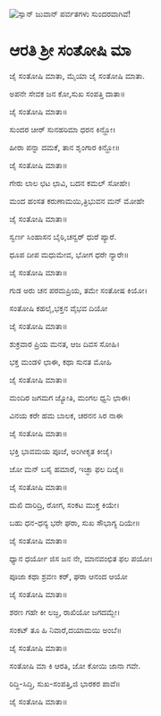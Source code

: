 ![ಸ್ಯಾನ್ ಜುವಾನ್ ಪರ್ವತಗಳು ಸುಂದರವಾಗಿವೆ!](lib/assets/images/artis/img.png "San Juan Mountains")

# ಆರತಿ ಶ್ರೀ ಸಂತೋಷಿ ಮಾ

ಜೈ ಸಂತೋಷಿ ಮಾತಾ, ಮೈಯಾ ಜೈ ಸಂತೋಷಿ ಮಾತಾ.

ಅಪನೇ ಸೇವಕ ಜನ ಕೋ,ಸುಖ ಸಂಪತ್ತಿ ದಾತಾ॥

ಜೈ ಸಂತೋಷಿ ಮಾತಾ॥

ಸುಂದರ ಚೀರ್ ಸುನಹರಿಮಾ ಧರನ ಕಿನ್ಹೋ।

ಹೀರಾ ಪನ್ನಾ ದಮಕೆ, ತಾನ ಶೃಂಗಾರ ಕಿನ್ಹೋ॥

ಜೈ ಸಂತೋಷಿ ಮಾತಾ॥

ಗೇರು ಲಾಲ ಛಟ ಛಾವಿ, ಬದನ ಕಮಲ್ ಸೋಹೇ।

ಮಂದ ಹಂಸತ ಕರುಣಾಮಯಿ,ತ್ರಿಭುವನ ಮನ್ ಮೋಹೇ

ಜೈ ಸಂತೋಷಿ ಮಾತಾ॥

ಸ್ವರ್ಣ ಸಿಂಹಾಸನ ಬೈಠಿ,ಚನ್ವರ್ ಧುರೆ ಪ್ಯಾರೆ.

ಧೂಪ ದೀಪ ಮಧುಮೇವ, ಭೋಗ ಧರೇ ನ್ಯಾರೇ॥

ಜೈ ಸಂತೋಷಿ ಮಾತಾ॥

ಗುಡ ಅರು ಚನ ಪರಮಪ್ರಿಯ, ತಮೇ ಸಂತೋಷ ಕಿಯೋ।

ಸಂತೋಷಿ ಕಹಲೈ,ಭಕ್ತನ ವೈಭವ ದಿಯೋ

ಜೈ ಸಂತೋಷಿ ಮಾತಾ॥

ಶುಕ್ರವಾರ ಪ್ರಿಯ ಮನತ, ಆಜ ದಿವಸ ಸೋಹಿ।

ಭಕ್ತ ಮಂಡಳಿ ಛಾಈ, ಕಥಾ ಸುನತ ಮೋಹಿ

ಜೈ ಸಂತೋಷಿ ಮಾತಾ॥

ಮಂದಿರ ಜಗಮಗ ಜ್ಯೋತಿ, ಮಂಗಲ ಧ್ವನಿ ಛಾಈ।

ವಿನಯ ಕರೇ ಹಮ ಬಾಲಕ, ಚರನನ ಸಿರ ನಾಈ

ಜೈ ಸಂತೋಷಿ ಮಾತಾ॥

ಭಕ್ತಿ ಭಾವಮಯ ಪೂಜೆ, ಅಂಗೀಕೃತ ಕೀಜೈ।

ಜೋ ಮನ್ ಬಸೈ ಹಮಾರೆ, ಇಚ್ಛಾ ಫಲ ದಿಜೈ॥

ಜೈ ಸಂತೋಷಿ ಮಾತಾ॥

ದುಖಿ ದಾರಿದ್ರಿ, ರೋಗ, ಸಂಕಟ ಮುಕ್ತ ಕಿಯೇ।

ಬಹು ಧನ-ಧನ್ಯ ಭರೇ ಘರಾ, ಸುಖ ಸೌಭಾಗ್ಯ ದಿಯೇ॥

ಜೈ ಸಂತೋಷಿ ಮಾತಾ॥

ಧ್ಯಾನ ಧರ್ಯೋ ಜಿಸ ಜನ ನೇ, ಮಾನವಂಛಿತ ಫಲ ಪಯೋ।

ಪೂಜಾ ಕಥಾ ಶ್ರವಣ ಕರ್, ಘರಾ ಆನಂದ ಆಯೋ

ಜೈ ಸಂತೋಷಿ ಮಾತಾ॥

ಶರಣ ಗಹೇ ಕೀ ಲಜ್ಜ, ರಾಖಿಯೋ ಜಗದಮ್ಬೇ।

ಸಂಕಟ್ ತೂ ಹಿ ನಿವಾರೆ,ದಯಾಮಯಿ ಅಂಬೆ॥

ಜೈ ಸಂತೋಷಿ ಮಾತಾ॥

ಸಂತೋಷಿ ಮಾ ಕಿ ಆರತಿ, ಜೋ ಕೋಯಿ ಜಾನಾ ಗವೇ.

ರಿದ್ಧಿ-ಸಿದ್ಧಿ, ಸುಖ-ಸಂಪತ್ತಿ,ಜಿ ಭಾರಕರ ಪಾವೆ॥

ಜೈ ಸಂತೋಷಿ ಮಾತಾ॥
